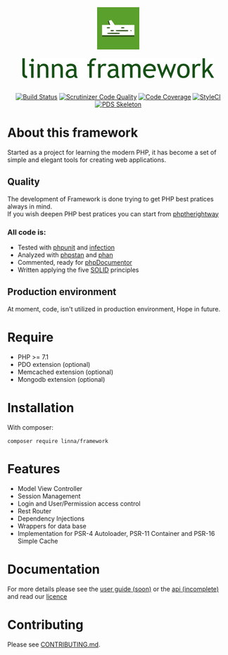 <div align="center">
    <a href="#"><img src="logo-linna-96.png" alt="Linna Logo"></a>
</div>

<br/>

<div align="center">
    <a href="#"><img src="logo-framework.png" alt="Linna framework Logo"></a>
</div>

<br/>

<div align="center">

[![Build Status](https://travis-ci.org/linna/framework.svg?branch=master)](https://travis-ci.org/linna/framework)
[![Scrutinizer Code Quality](https://scrutinizer-ci.com/g/linna/framework/badges/quality-score.png?b=master)](https://scrutinizer-ci.com/g/linna/framework/?branch=master)
[![Code Coverage](https://scrutinizer-ci.com/g/linna/framework/badges/coverage.png?b=master)](https://scrutinizer-ci.com/g/linna/framework/?branch=master)
[![StyleCI](https://styleci.io/repos/41168432/shield?branch=master&style=flat)](https://styleci.io/repos/41168432)
[![PDS Skeleton](https://img.shields.io/badge/pds-skeleton-blue.svg?style=flat)](https://github.com/php-pds/skeleton)

</div>

# About this framework
Started as a project for learning the modern PHP, it has become a set of simple and elegant tools for creating web applications.

## Quality
The development of Framework is done trying to get PHP best pratices always in mind.<br/>If you wish deepen PHP best pratices you can start from [phptherightway](http://www.phptherightway.com/)

### All code is:
   * Tested with [phpunit](https://github.com/sebastianbergmann/phpunit) and [infection](https://github.com/infection/infection)
   * Analyzed with [phpstan](https://github.com/phpstan/phpstan) and [phan](https://github.com/phan/phan/)
   * Commented, ready for [phpDocumentor](https://www.phpdoc.org/)
   * Written applying the five [SOLID](https://en.wikipedia.org/wiki/SOLID_(object-oriented_design)) principles

## Production environment
At moment, code, isn't utilized in production environment, Hope in future.

# Require

   * PHP >= 7.1
   * PDO extension (optional)
   * Memcached extension (optional)
   * Mongodb extension (optional)

# Installation
With composer:
```
composer require linna/framework
```

# Features
 
   * Model View Controller
   * Session Management
   * Login and User/Permission access control
   * Rest Router
   * Dependency Injections
   * Wrappers for data base
   * Implementation for PSR-4 Autoloader, PSR-11 Container and PSR-16 Simple Cache

# Documentation 
For more details please see the [user guide (soon)](https://linna.tools/docs/current/) or the [api (incomplete)](https://linna.tools/api/current/) and read our [licence](https://github.com/linna/framework/blob/master/LICENSE.md)

# Contributing
Please see [CONTRIBUTING.md](https://github.com/linna/framework/blob/master/CONTRIBUTING.md).
